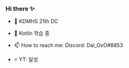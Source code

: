 ### Hi there ✨

<!--
**noonnight10/noonnight10** is a ✨ _special_ ✨ repository because its `README.md` (this file) appears on your GitHub profile.

Here are some ideas to get you started:
-->
- 🔭 KDMHS 21th DC

- 🌱 Kotlin 학습 중
- 📫 How to reach me: Discord: Dal_OvO#8853
- ⚡ YT: 달성





  
